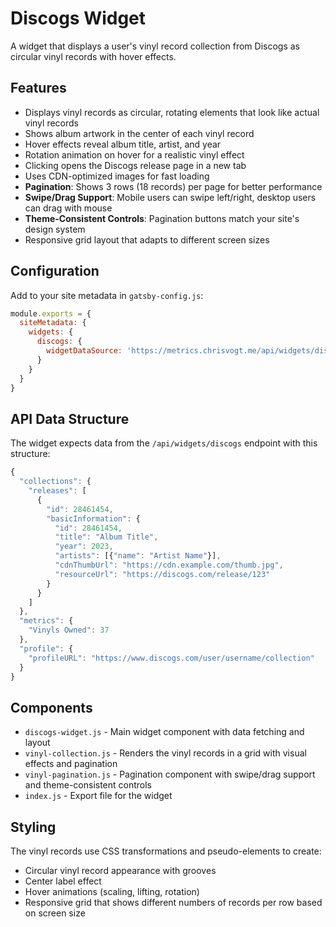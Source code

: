 # Discogs Widget

A widget that displays a user's vinyl record collection from Discogs as circular vinyl records with hover effects.

## Features

- Displays vinyl records as circular, rotating elements that look like actual vinyl records
- Shows album artwork in the center of each vinyl record
- Hover effects reveal album title, artist, and year
- Rotation animation on hover for a realistic vinyl effect
- Clicking opens the Discogs release page in a new tab
- Uses CDN-optimized images for fast loading
- **Pagination**: Shows 3 rows (18 records) per page for better performance
- **Swipe/Drag Support**: Mobile users can swipe left/right, desktop users can drag with mouse
- **Theme-Consistent Controls**: Pagination buttons match your site's design system
- Responsive grid layout that adapts to different screen sizes

## Configuration

Add to your site metadata in `gatsby-config.js`:

```javascript
module.exports = {
  siteMetadata: {
    widgets: {
      discogs: {
        widgetDataSource: 'https://metrics.chrisvogt.me/api/widgets/discogs'
      }
    }
  }
}
```

## API Data Structure

The widget expects data from the `/api/widgets/discogs` endpoint with this structure:

```javascript
{
  "collections": {
    "releases": [
      {
        "id": 28461454,
        "basicInformation": {
          "id": 28461454,
          "title": "Album Title",
          "year": 2023,
          "artists": [{"name": "Artist Name"}],
          "cdnThumbUrl": "https://cdn.example.com/thumb.jpg",
          "resourceUrl": "https://discogs.com/release/123"
        }
      }
    ]
  },
  "metrics": {
    "Vinyls Owned": 37
  },
  "profile": {
    "profileURL": "https://www.discogs.com/user/username/collection"
  }
}
```

## Components

- `discogs-widget.js` - Main widget component with data fetching and layout
- `vinyl-collection.js` - Renders the vinyl records in a grid with visual effects and pagination
- `vinyl-pagination.js` - Pagination component with swipe/drag support and theme-consistent controls
- `index.js` - Export file for the widget

## Styling

The vinyl records use CSS transformations and pseudo-elements to create:

- Circular vinyl record appearance with grooves
- Center label effect
- Hover animations (scaling, lifting, rotation)
- Responsive grid that shows different numbers of records per row based on screen size
